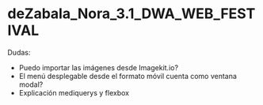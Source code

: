 # deZabala_Nora_3.1_DWA_WEB_FESTIVAL

Dudas:

- Puedo importar las imágenes desde Imagekit.io?
- El menú desplegable desde el formato móvil cuenta como ventana modal?
- Explicación mediquerys y flexbox
